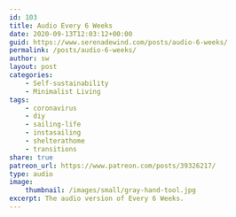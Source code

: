 ```yaml
---
id: 103
title: Audio Every 6 Weeks
date: 2020-09-13T12:03:12+00:00
guid: https://www.serenadewind.com/posts/audio-6-weeks/
permalink: /posts/audio-6-weeks/
author: sw
layout: post
categories:
    - Self-sustainability
    - Minimalist Living
tags:
    - coronavirus
    - diy
    - sailing-life
    - instasailing
    - shelterathome
    - transitions
share: true
patreon_url: https://www.patreon.com/posts/39326217/
type: audio
image:
    thumbnail: /images/small/gray-hand-tool.jpg 
excerpt: The audio version of Every 6 Weeks.
---
```

